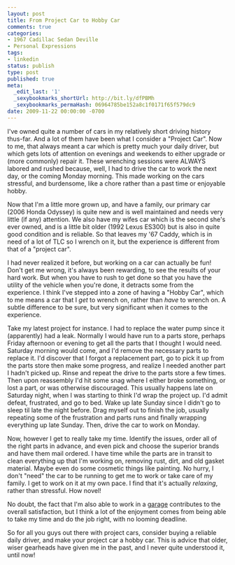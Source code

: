 ```yaml
---
layout: post
title: From Project Car to Hobby Car
comments: true
categories:
- 1967 Cadillac Sedan Deville
- Personal Expressions
tags:
- linkedin
status: publish
type: post
published: true
meta:
  _edit_last: '1'
  _sexybookmarks_shortUrl: http://bit.ly/dfPBMh
  _sexybookmarks_permaHash: 06964785be152a8c1f0171f65f579dc9
date: 2009-11-22 00:00:00 -0700
---
```

I've owned quite a number of cars in my relatively short driving history thus-far.  And a lot of them have been what I consider a "Project Car".  Now to me, that always meant a car which is pretty much your daily driver, but which gets lots of attention on evenings and weekends to either upgrade or (more commonly) repair it.  These wrenching sessions were ALWAYS labored and rushed because, well, I had to drive the car to work the next day, or the coming Monday morning.  This made working on the cars stressful, and burdensome, like a chore rather than a past time or enjoyable hobby.

Now that I'm a little more grown up, and have a family, our primary car (2006 Honda Odyssey) is quite new and is well maintained and needs very little (if any) attention.  We also have my wifes car which is the second she's ever owned, and is a little bit older (1992 Lexus ES300) but is also in quite good condition and is reliable.  So that leaves my '67 Caddy, which is in need of a lot of TLC so I wrench on it, but the experience is different from that of a "project car".

I had never realized it before, but working on a car can actually be fun!  Don't get me wrong, it's always been rewarding, to see the results of your hard work.  But when you have to rush to get done so that you have the utility of the vehicle when you're done, it detracts some from the experience.  I think I've stepped into a zone of having a "Hobby Car", which to me means a car that I <em>get</em> to wrench on, rather than <em>have</em> to wrench on.  A subtle difference to be sure, but very significant when it comes to the experience.

Take my latest project for instance.  I had to replace the water pump since it (apparently) had a leak.  Normally I would have run to a parts store, perhaps Friday afternoon or evening to get all the parts that I thought I would need.  Saturday morning would come, and I'd remove the necessary parts to replace it.  I'd discover that I forgot a replacement part, go to pick it up from the parts store then make some progress, and realize I needed another part I hadn't picked up.  Rinse and repeat the drive to the parts store a few times.  Then upon reassembly I'd hit some snag where I either broke something, or lost a part, or was otherwise discouraged.  This usually happens late on Saturday night, when I was starting to think I'd wrap the project up.  I'd admit defeat, frustrated, and go to bed.  Wake up late Sunday since I didn't go to sleep til late the night before.  Drag myself out to finish the job, usually repeating some of the frustration and parts runs and finally wrapping everything up late Sunday.  Then, drive the car to work on Monday.

Now, however I get to really take my time.  Identify the issues, order all of the right parts in advance, and even pick and choose the superior brands and have them mail ordered.  I have time while the parts are in transit to clean everything up that I'm working on, removing rust, dirt, and old gasket material.  Maybe even do some cosmetic things like painting.  No hurry, I don't "need" the car to be running to get me to work or take care of my family.  I get to work on it at my own pace.  I find that it's actually <em>relaxing</em>, rather than stressful.  How novel!

No doubt, the fact that I'm also able to work in a <a href="{{ root_url }}/2009/11/06/caveman-instincts/">garage</a> contributes to the overall satisfaction, but I think a lot of the enjoyment comes from being able to take my time and do the job right, with no looming deadline.

So for all you guys out there with project cars, consider buying a reliable daily driver, and make your project car a hobby car.  This is advice that older, wiser gearheads have given me in the past, and I never quite understood it, until now!
